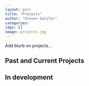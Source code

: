 ```yaml
---
layout: post
title: "Projects"
author: "Steven Gotzler"
categories:
tags: []
image: projects.jpg
---
```

Add blurb on projects...

## Past and Current Projects


## In development

